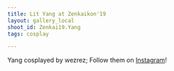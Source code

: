 ```yaml
---
title: Lit Yang at Zenkaikon'19
layout: gallery_local
shoot_id: Zenkai19.Yang
tags: cosplay

---
```


Yang cosplayed by wezrez; Follow them on [Instagram](https://www.instagram.com/wezrez)!


